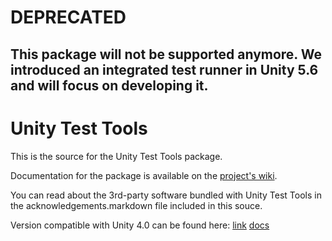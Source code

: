 # DEPRECATED #
## This package will not be supported anymore. We introduced an integrated test runner in Unity 5.6 and will focus on developing it. ##

Unity Test Tools
========

This is the source for the Unity Test Tools package.

Documentation for the package is available on the [project's wiki](https://bitbucket.org/Unity-Technologies/unitytesttools/wiki/Home).

You can read about the 3rd-party software bundled with Unity Test Tools in the acknowledgements.markdown file included in this souce.

Version compatible with Unity 4.0 can be found here: [link](https://oc.unity3d.com/public.php?service=files&t=2bdad18ae17d15d92343995294bb1118) [docs](https://oc.unity3d.com/public.php?service=files&t=e1d568d9ed5017396f883c22b791e84a)